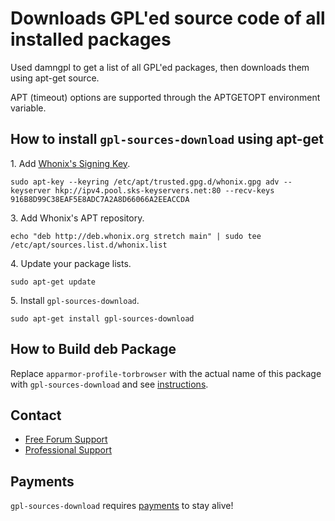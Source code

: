 # Downloads GPL'ed source code of all installed packages #

Used damngpl to get a list of all GPL'ed packages, then downloads them using
apt-get source.

APT (timeout) options are supported through the APTGETOPT environment
variable.
## How to install `gpl-sources-download` using apt-get ##

1\. Add [Whonix's Signing Key](https://www.whonix.org/wiki/Whonix_Signing_Key).

```
sudo apt-key --keyring /etc/apt/trusted.gpg.d/whonix.gpg adv --keyserver hkp://ipv4.pool.sks-keyservers.net:80 --recv-keys 916B8D99C38EAF5E8ADC7A2A8D66066A2EEACCDA
```

3\. Add Whonix's APT repository.

```
echo "deb http://deb.whonix.org stretch main" | sudo tee /etc/apt/sources.list.d/whonix.list
```

4\. Update your package lists.

```
sudo apt-get update
```

5\. Install `gpl-sources-download`.

```
sudo apt-get install gpl-sources-download
```

## How to Build deb Package ##

Replace `apparmor-profile-torbrowser` with the actual name of this package with `gpl-sources-download` and see [instructions](https://www.whonix.org/wiki/Dev/Build_Documentation/apparmor-profile-torbrowser).

## Contact ##

* [Free Forum Support](https://forums.whonix.org)
* [Professional Support](https://www.whonix.org/wiki/Professional_Support)

## Payments ##

`gpl-sources-download` requires [payments](https://www.whonix.org/wiki/Payments) to stay alive!
